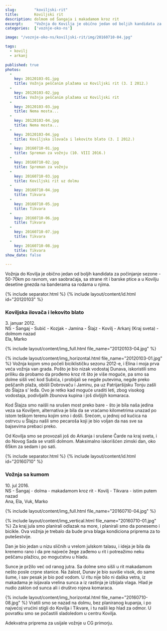 ```yaml
---
slug:        "koviljski-rit"
title:       Koviljski rit
description: dolmom od Šangaja i makadamom kroz rit
excerpt:     "Vožnja do Kovilja je obično jedan od boljih kandidata za počinjanje sezone - 40-50km po ravnom, van saobraćaja, sa strane rit i barske ptice a u Kovilju desetine gnezda na banderama sa rodama u njima."
categories:  ['voznje-oko-ns']

image: "/voznje-oko-ns/koviljski-rit/img/20160710-04.jpg"

tags:
  - kovilj
  - arkanj
  
published: true
photos:
  -
    key: 20120103-01.jpg
    title: Vožnja peščanim plažama uz Koviljski rit (3. I 2012.)
  -
    key: 20120103-02.jpg
    title: Vožnja peščanim plažama uz Koviljski rit
  -
    key: 20120103-03.jpg
    title: Nema mosta...
  -
    key: 20120103-04.jpg
    title: Nema mosta...
  -
    key: 20120103-04.jpg
    title: Koviljska ilovača i lekovito blato (3. I 2012.)
  -
    key: 20160710-01.jpg
    title: Spreman za vožnju (10. VIII 2016.)
  -
    key: 20160710-02.jpg
    title: Spreman za vožnju
  -
    key: 20160710-03.jpg
    title: Koviljski rit uz dolmu
  -
    key: 20160710-04.jpg
    title: Tikvara
  -
    key: 20160710-05.jpg
    title: Tikvara
  -
    key: 20160710-06.jpg
    title: Tikvara
  -
    key: 20160710-07.jpg
    title: Tikvara
  -
    key: 20160710-08.jpg
    title: Tikvara
show_date: false
  
---
```


Vožnja do Kovilja je obično jedan od boljih kandidata za počinjanje sezone - 50-70km po ravnom, van saobraćaja, sa 
strane rit i barske ptice a u Kovilju desetine gnezda na banderama sa rodama u njima.

{% include separator.html %}
{% include layout/content/id.html id="20120103" %}
### Koviljska ilovača i lekovito blato  

3\. januar 2012.  
NS - Šangaj - Subić - Kozjak - Jamina - Šlajz - Kovilj - Arkanj (Kraj sveta) - dolmom nazad   
Ela, Marko  
  
{% include layout/content/img_full.html file_name="20120103-04.jpg" %}

{% include layout/content/img_horizontal.html file_name="20120103-01.jpg" %}
Vožnja kojom smo počeli biciklističku sezonu 2012-e, i Elina i moja prva veća vožnja van grada. Pošto je bio nizak vodostaj
Dunava, iskoristili smo priliku da probamo da prođemo kroz rit što je više moguće, pa smo sa dolme sišli već kod Subića,
i probijali se negde putevima, negde preko peščanih plaža, obišli Dobrovaču i Jaminu, pa uz Patrijaršijsku Tonju zašli
do Šlajza s' leđa. Ovo je retko kad moguće uraditi leti, zbog visokog vodostaja, podivljalih žbunova kupina i još divljijih
komaraca.

Kod Šlajza smo naišli na srušen most preko bare - što je bila naša jedina veza sa Koviljem, alternativa je bila da se vraćamo
kilometrima unazad po istom teškom terenu kojim smo i došli. Srećom, u jednoj od kućica na ostrvcu u Šlajzu našli smo
pecaroša koji je bio voljan da nas sve sa bajsevima prebaci preko.

Od Kovilja smo se provozali još do Arkanja i srušene Čarde na kraj sveta, i do Novog Sada se vratili dolmom. Maksimalno 
iskorišćen zimski dan, oko 65km za sedam i po sati.


{% include separator.html %}
{% include layout/content/id.html id="20160710" %}
### Vožnja sa kumom  

10\. jul 2016.  
NS - Šangaj - dolma - makadamom kroz rit - Kovilj - Tikvara - istim putem nazad   
Ana, Ela, Vuk, Marko  
  
{% include layout/content/img_full.html file_name="20160710-04.jpg" %}

{% include layout/content/img_vertical.html file_name="20160710-01.jpg" %}
Za kraj jula smo planirali odlazak na more, i planirali smo da ponesemo i bicikle. Ova vožnja je trebalo da bude prva
blaga kondiciona priprema za to putešestvije.

Dan je bio jedan u nizu sličnih u vrelom julskom talasu, i ideja je bila da krenemo rano i da pre najveće žege zađemo u 
rit i potreažimo neku peščanu plažicu, po mogućstvu u hladu. 
 
Sunce je pržilo već od ranog jutra. Sa dolme smo sišli u rit makadamom nešto posle crpne stanice. Na žalost, Dunav je bio 
suviše visok, do same šume, i sav pesak je bio pod vodom. U ritu nije bilo ni daška vetra, iz makadama je isijavala vrelina
sunca a iz rastinja je izbijala vlaga. Hlad je nudio zaklon od sunca ali i društvo rojeva komaraca.

{% include layout/content/img_horizontal.html file_name="20160710-08.jpg" %}
Vratili smo se nazad na dolmu, bez planiranog kupanja, i po najvećoj vrućini stigli do Kovilja i Tikvare, i tu našli lep
hlad za odmor. U povratku smo se počastili sladoledom u centru Kovilja.

Adekvatna priprema za usijale vožnje u CG primorju.